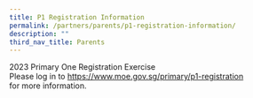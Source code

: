 ```yaml
---
title: P1 Registration Information
permalink: /partners/parents/p1-registration-information/
description: ""
third_nav_title: Parents
---
```

<p>2023 Primary One Registration Exercise<br>Please log in to <a target="_blank" href="https://www.moe.gov.sg/primary/p1-registration">https://www.moe.gov.sg/primary/p1-registration</a><br>for more information.</p>